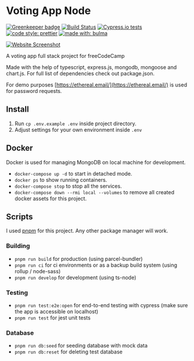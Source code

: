 # Voting App Node

[![Greenkeeper badge](https://badges.greenkeeper.io/azdanov/voting-app-node.svg)](https://greenkeeper.io/)
[![Build Status](https://travis-ci.org/azdanov/voting-app-node.svg?branch=master)](https://travis-ci.org/azdanov/voting-app-node)
[![Cypress.io tests](https://img.shields.io/badge/cypress.io-tests-green.svg)](https://cypress.io)
[![code style: prettier](https://img.shields.io/badge/code_style-prettier-ff69b4.svg)](https://github.com/prettier/prettier)
[![made with: bulma](https://img.shields.io/badge/made%20with-bulma-01d1b2.svg)](https://github.com/jgthms/bulma)

[![Website Screenshot](https://user-images.githubusercontent.com/6123841/40017539-581a1f92-57c2-11e8-8700-7a95494e9209.png)](https://node-voting-app.herokuapp.com/)

A voting app full stack project for freeCodeCamp

Made with the help of typescript, express.js, mongodb, mongoose and chart.js. For full list of
dependencies check out package.json.

For demo purposes [https://ethereal.email/](https://ethereal.email/) is used for password requests.

## Install

1.  Run `cp .env.example .env` inside project directory.
2.  Adjust settings for your own environment inside `.env`

## Docker

Docker is used for managing MongoDB on local machine for development.

- `docker-compose up -d` to start in detached mode.
- `docker ps` to show running containers.
- `docker-compose stop` to stop all the services.
- `docker-compose down --rmi local --volumes` to remove all created docker assets for this project.

## Scripts

I used [pnpm](https://github.com/pnpm/pnpm) for this project. Any other package manager will work.

### Building

- `pnpm run build` for production (using parcel-bundler)
- `pnpm run ci` for ci environments or as a backup build system (using rollup / node-sass)
- `pnpm run develop` for development (using ts-node)

### Testing

- `pnpm run test:e2e:open` for end-to-end testing with cypress (make sure the app is accessible on localhost)
- `pnpm run test` for jest unit tests

### Database

- `pnpm run db:seed` for seeding database with mock data
- `pnpm run db:reset` for deleting test database
